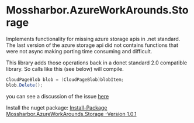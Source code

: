 # Mossharbor.AzureWorkArounds.Storage
Implements functionality for missing azure storage apis in .net standard.  
The last version of the azure storage api did not contains functions that were not async making porting time consuming and difficult.
 
This library adds those operations back in a donet standard 2.0 compatible library.  So calls like this (see below) will compile. 

```cs
CloudPageBlob blob = (CloudPageBlob)blobItem;
blob.Delete();
```

you can see a discussion of the issue [here](https://github.com/Azure/azure-service-bus-dotnet/issues/65)

Install the nuget package:  [Install-Package Mossharbor.AzureWorkArounds.Storage -Version 1.0.1](https://www.nuget.org/packages/Mossharbor.AzureWorkArounds.Storage/1.0.1#)

